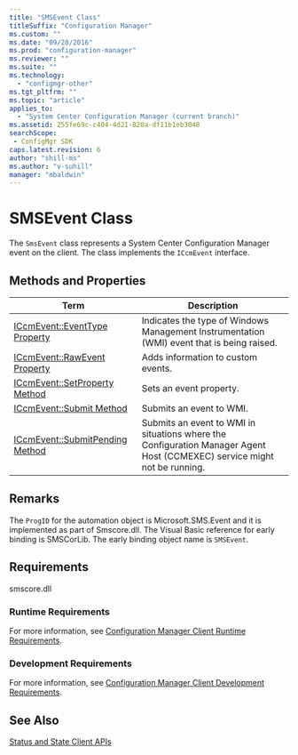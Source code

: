 ```yaml
---
title: "SMSEvent Class"
titleSuffix: "Configuration Manager"
ms.custom: ""
ms.date: "09/20/2016"
ms.prod: "configuration-manager"
ms.reviewer: ""
ms.suite: ""
ms.technology:
  - "configmgr-other"
ms.tgt_pltfrm: ""
ms.topic: "article"
applies_to:
  - "System Center Configuration Manager (current branch)"
ms.assetid: 255fe69c-c404-4d21-820a-df11b1eb3048searchScope: - ConfigMgr SDK
caps.latest.revision: 6
author: "shill-ms"
ms.author: "v-suhill"
manager: "mbaldwin"
---
```

# SMSEvent Class
The `SmsEvent` class represents a System Center Configuration Manager event on the client. The class implements the `ICcmEvent` interface.  

## Methods and Properties  

|Term|Description|  
|----------|-----------------|  
|[ICcmEvent::EventType Property](../../../../../develop/reference/core/servers/manage/iccmevent--eventtype-property.md)|Indicates the type of Windows Management Instrumentation (WMI) event that is being raised.|  
|[ICcmEvent::RawEvent Property](../../../../../develop/reference/core/servers/manage/iccmevent--rawevent-property.md)|Adds information to custom events.|  
|[ICcmEvent::SetProperty Method](../../../../../develop/reference/core/servers/manage/iccmevent--setproperty-method.md)|Sets an event property.|  
|[ICcmEvent::Submit Method](../../../../../develop/reference/core/servers/manage/iccmevent--submit-method.md)|Submits an event to WMI.|  
|[ICcmEvent::SubmitPending Method](../../../../../develop/reference/core/servers/manage/iccmevent--submitpending-method.md)|Submits an event to WMI in situations where the Configuration Manager Agent Host (CCMEXEC) service might not be running.|  

## Remarks  
 The `ProgID` for the automation object is Microsoft.SMS.Event and it is implemented as part of Smscore.dll. The Visual Basic reference for early binding is SMSCorLib. The early binding object name is `SMSEvent`.  

## Requirements  
 smscore.dll  

### Runtime Requirements  
 For more information, see [Configuration Manager Client Runtime Requirements](../../../../../develop/core/reqs/client-runtime-requirements.md).  

### Development Requirements  
 For more information, see [Configuration Manager Client Development Requirements](../../../../../develop/core/reqs/client-development-requirements.md).  

## See Also  
 [Status and State Client APIs](../../../../../develop/reference/core/servers/manage/status-client-apis.md)
